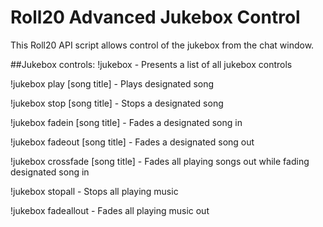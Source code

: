 # Roll20 Advanced Jukebox Control

This Roll20 API script allows control of the jukebox from the chat window.

##Jukebox controls:
!jukebox - Presents a list of all jukebox controls

!jukebox play [song title] - Plays designated song

!jukebox stop [song title] - Stops a designated song

!jukebox fadein [song title] - Fades a designated song in

!jukebox fadeout [song title] - Fades a designated song out

!jukebox crossfade [song title] - Fades all playing songs out while fading designated song in

!jukebox stopall - Stops all playing music

!jukebox fadeallout - Fades all playing music out
